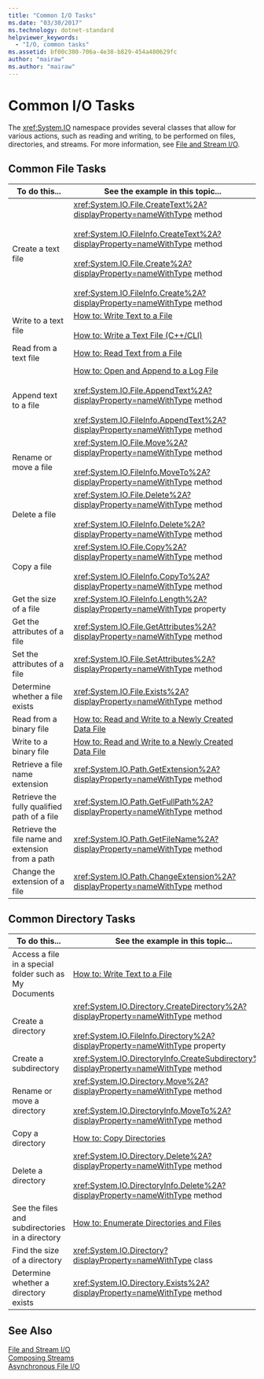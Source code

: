 ```yaml
---
title: "Common I/O Tasks"
ms.date: "03/30/2017"
ms.technology: dotnet-standard
helpviewer_keywords: 
  - "I/O, common tasks"
ms.assetid: bf00c380-706a-4e38-b829-454a480629fc
author: "mairaw"
ms.author: "mairaw"
---
```

# Common I/O Tasks
The <xref:System.IO> namespace provides several classes that allow for various actions, such as reading and writing, to be performed on files, directories, and streams. For more information, see [File and Stream I/O](../../../docs/standard/io/index.md).  
  
## Common File Tasks  
  
|To do this...|See the example in this topic...|  
|-------------------|--------------------------------------|  
|Create a text file|<xref:System.IO.File.CreateText%2A?displayProperty=nameWithType> method<br /><br /> <xref:System.IO.FileInfo.CreateText%2A?displayProperty=nameWithType> method<br /><br /> <xref:System.IO.File.Create%2A?displayProperty=nameWithType> method<br /><br /> <xref:System.IO.FileInfo.Create%2A?displayProperty=nameWithType> method|  
|Write to a text file|[How to: Write Text to a File](../../../docs/standard/io/how-to-write-text-to-a-file.md)<br /><br /> [How to: Write a Text File (C++/CLI)](/cpp/dotnet/how-to-write-a-text-file-cpp-cli)|  
|Read from a text file|[How to: Read Text from a File](../../../docs/standard/io/how-to-read-text-from-a-file.md)|  
|Append text to a file|[How to: Open and Append to a Log File](../../../docs/standard/io/how-to-open-and-append-to-a-log-file.md)<br /><br /> <xref:System.IO.File.AppendText%2A?displayProperty=nameWithType> method<br /><br /> <xref:System.IO.FileInfo.AppendText%2A?displayProperty=nameWithType> method|  
|Rename or move a file|<xref:System.IO.File.Move%2A?displayProperty=nameWithType> method<br /><br /> <xref:System.IO.FileInfo.MoveTo%2A?displayProperty=nameWithType> method|  
|Delete a file|<xref:System.IO.File.Delete%2A?displayProperty=nameWithType> method<br /><br /> <xref:System.IO.FileInfo.Delete%2A?displayProperty=nameWithType> method|  
|Copy a file|<xref:System.IO.File.Copy%2A?displayProperty=nameWithType> method<br /><br /> <xref:System.IO.FileInfo.CopyTo%2A?displayProperty=nameWithType> method|  
|Get the size of a file|<xref:System.IO.FileInfo.Length%2A?displayProperty=nameWithType> property|  
|Get the attributes of a file|<xref:System.IO.File.GetAttributes%2A?displayProperty=nameWithType> method|  
|Set the attributes of a file|<xref:System.IO.File.SetAttributes%2A?displayProperty=nameWithType> method|  
|Determine whether a file exists|<xref:System.IO.File.Exists%2A?displayProperty=nameWithType> method|  
|Read from a binary file|[How to: Read and Write to a Newly Created Data File](../../../docs/standard/io/how-to-read-and-write-to-a-newly-created-data-file.md)|  
|Write to a binary file|[How to: Read and Write to a Newly Created Data File](../../../docs/standard/io/how-to-read-and-write-to-a-newly-created-data-file.md)|  
|Retrieve a file name extension|<xref:System.IO.Path.GetExtension%2A?displayProperty=nameWithType> method|  
|Retrieve the fully qualified path of a file|<xref:System.IO.Path.GetFullPath%2A?displayProperty=nameWithType> method|  
|Retrieve the file name and extension from a path|<xref:System.IO.Path.GetFileName%2A?displayProperty=nameWithType> method|  
|Change the extension of a file|<xref:System.IO.Path.ChangeExtension%2A?displayProperty=nameWithType> method|  
  
## Common Directory Tasks  
  
|To do this...|See the example in this topic...|  
|-------------------|--------------------------------------|  
|Access a file in a special folder such as My Documents|[How to: Write Text to a File](../../../docs/standard/io/how-to-write-text-to-a-file.md)|  
|Create a directory|<xref:System.IO.Directory.CreateDirectory%2A?displayProperty=nameWithType> method<br /><br /> <xref:System.IO.FileInfo.Directory%2A?displayProperty=nameWithType> property|  
|Create a subdirectory|<xref:System.IO.DirectoryInfo.CreateSubdirectory%2A?displayProperty=nameWithType> method|  
|Rename or move a directory|<xref:System.IO.Directory.Move%2A?displayProperty=nameWithType> method<br /><br /> <xref:System.IO.DirectoryInfo.MoveTo%2A?displayProperty=nameWithType> method|  
|Copy a directory|[How to: Copy Directories](../../../docs/standard/io/how-to-copy-directories.md)|  
|Delete a directory|<xref:System.IO.Directory.Delete%2A?displayProperty=nameWithType> method<br /><br /> <xref:System.IO.DirectoryInfo.Delete%2A?displayProperty=nameWithType> method|  
|See the files and subdirectories in a directory|[How to: Enumerate Directories and Files](../../../docs/standard/io/how-to-enumerate-directories-and-files.md)|  
|Find the size of a directory|<xref:System.IO.Directory?displayProperty=nameWithType> class|  
|Determine whether a directory exists|<xref:System.IO.Directory.Exists%2A?displayProperty=nameWithType> method|  
  
## See Also  
 [File and Stream I/O](../../../docs/standard/io/index.md)  
 [Composing Streams](../../../docs/standard/io/composing-streams.md)  
 [Asynchronous File I/O](../../../docs/standard/io/asynchronous-file-i-o.md)
